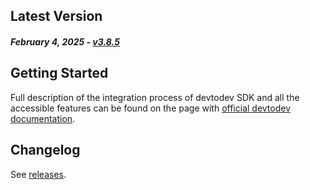 ## Latest Version

##### _February 4, 2025_ - [v3.8.5](https://github.com/devtodev-analytics/Unity-sdk-3.0/releases/latest)

## Getting Started

Full description of the integration process of devtodev SDK and all the accessible features can be found on the page with [official devtodev documentation](https://docs.devtodev.com/integration/integration-of-sdk-v2/sdk-integration/unity).

## Changelog

See [releases](https://github.com/devtodev-analytics/Unity-sdk-3.0/releases).
